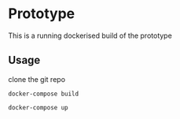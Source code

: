 # Prototype
This is a running dockerised build of the prototype


## Usage
clone the git repo
```
docker-compose build
```
```
docker-compose up
```
